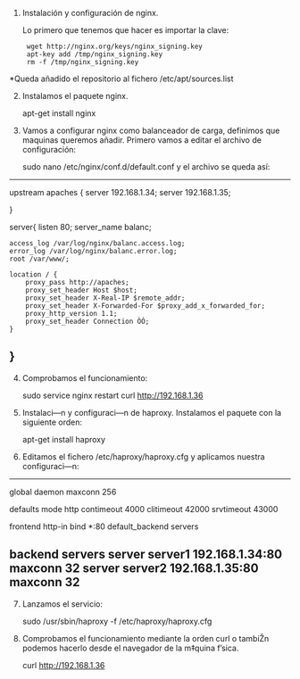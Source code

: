 

1. Instalación y configuración de nginx.

     Lo primero que tenemos que hacer es importar la clave:

        wget http://nginx.org/keys/nginx_signing.key
        apt-key add /tmp/nginx_signing.key
        rm -f /tmp/nginx_signing.key

*Queda añadido el repositorio al fichero /etc/apt/sources.list 


2. Instalamos el paquete nginx.

    apt-get install nginx


3. Vamos a configurar nginx como balanceador de carga, definimos que maquinas queremos añadir. Primero vamos a editar el archivo de configuración:

    sudo nano /etc/nginx/conf.d/default.conf y el archivo se queda así:
------------------------------------------------------------------------------------------

upstream apaches {
    server 192.168.1.34;
    server 192.168.1.35;

}

server{
    listen 80;
    server_name balanc;

    access_log /var/log/nginx/balanc.access.log;
    error_log /var/log/nginx/balanc.error.log;
    root /var/www/;

    location / {
        proxy_pass http://apaches;
        proxy_set_header Host $host;
        proxy_set_header X-Real-IP $remote_addr;
        proxy_set_header X-Forwarded-For $proxy_add_x_forwarded_for;
        proxy_http_version 1.1;
        proxy_set_header Connection ÒÓ;
    }

}
------------------------------------------------------------------------------------------


4. Comprobamos el funcionamiento:

    sudo service nginx restart
    curl http://192.168.1.36



5. Instalaci—n y configuraci—n de haproxy. Instalamos el paquete con la siguiente orden:

    apt-get install haproxy



6. Editamos el fichero /etc/haproxy/haproxy.cfg y aplicamos nuestra configuraci—n:

---------------------------------------------------------
global
        daemon
        maxconn 256

defaults
        mode http
        contimeout 4000
        clitimeout 42000
        srvtimeout 43000

frontend http-in
        bind *:80
        default_backend servers

backend servers
        server 		server1 192.168.1.34:80 maxconn 32
        server 		server2 192.168.1.35:80 maxconn 32
---------------------------------------------------------



7. Lanzamos el servicio:

    sudo /usr/sbin/haproxy -f /etc/haproxy/haproxy.cfg



8. Comprobamos el funcionamiento mediante la orden curl o tambiŽn podemos hacerlo desde el navegador de la m‡quina f’sica.

    curl http://192.168.1.36

